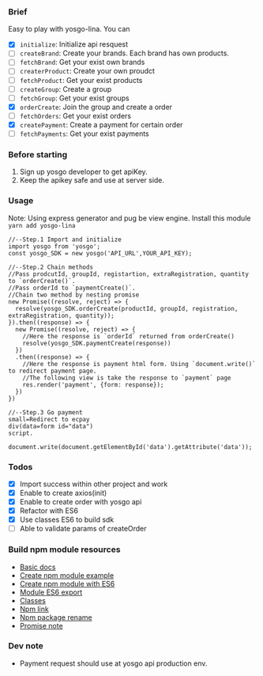 ### Brief
Easy to play with yosgo-lina. You can
* [x] `initialize`: Initialize api resquest
* [ ] `createBrand`: Create your brands. Each brand has own products.
* [ ] `fetchBrand`: Get your exist own brands
* [ ] `createrProduct`: Create your own proudct
* [ ] `fetchProduct`: Get your exist products
* [ ] `createGroup`: Create a group
* [ ] `fetchGroup`: Get your exist groups
* [x] `orderCreate`: Join the group and create a order
* [ ] `fetchOrders`: Get your exist orders
* [x] `createPayment`: Create a payment for certain order
* [ ] `fetchPayments`: Get your exist payments

### Before starting

1. Sign up yosgo developer to get apiKey.
2. Keep the apikey safe and use at server side.

### Usage

Note: Using express generator and pug be view engine. Install this module `yarn add yosgo-lina`

```
//--Step.1 Import and initialize
import yosgo from 'yosgo';
const yosgo_SDK = new yosgo('API_URL',YOUR_API_KEY);

//--Step.2 Chain methods
//Pass prodcutId, groupId, registartion, extraRegistration, quantity to `orderCreate()`.
//Pass orderId to `paymentCreate()`.
//Chain two method by nesting promise
new Promise((resolve, reject) => {
  resolve(yosgo_SDK.orderCreate(productId, groupId, registration, extraRegistration, quantity));
}).then((response) => {
  new Promise((resolve, reject) => {
    //Here the response is `orderId` returned from orderCreate()
    resolve(yosgo_SDK.paymentCreate(response))
  })
  .then((response) => {
    //Here the response is payment html form. Using `document.write()` to redirect payment page.
    //The following view is take the response to `payment` page
    res.render('payment', {form: response});
  })
})

//--Step.3 Go payment
small=Redirect to ecpay
div(data=form id="data")
script.
  document.write(document.getElementById('data').getAttribute('data'));
```

### Todos
* [x] Import success within other project and work
* [x] Enable to create axios(init)
* [x] Enable to create order with yosgo api
* [x] Refactor with ES6
* [x] Use classes ES6 to build sdk
* [ ] Able to validate params of createOrder

### Build npm module resources
* [Basic docs](https://docs.npmjs.com/getting-started/creating-node-modules)
* [Create npm module example](https://quickleft.com/blog/creating-and-publishing-a-node-js-module/)
* [Create npm module with ES6](https://booker.codes/how-to-build-and-publish-es6-npm-modules-today-with-babel/)
* [Module ES6 export](http://www.cnblogs.com/diligenceday/p/5503777.html)
* [Classes](https://googlechrome.github.io/samples/classes-es6/)
* [Npm link](https://docs.npmjs.com/cli/link)
* [Npm package rename](https://stackoverflow.com/questions/28371669/renaming-a-published-npm-module)
* [Promise note](http://www.cnblogs.com/rubylouvre/p/3495286.html)


### Dev note
* Payment request should use at yosgo api production env.